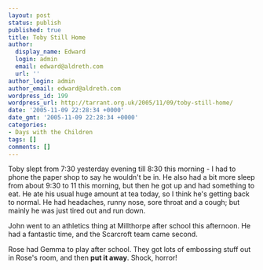 ```yaml
---
layout: post
status: publish
published: true
title: Toby Still Home
author:
  display_name: Edward
  login: admin
  email: edward@aldreth.com
  url: ''
author_login: admin
author_email: edward@aldreth.com
wordpress_id: 199
wordpress_url: http://tarrant.org.uk/2005/11/09/toby-still-home/
date: '2005-11-09 22:28:34 +0000'
date_gmt: '2005-11-09 22:28:34 +0000'
categories:
- Days with the Children
tags: []
comments: []
---
```


Toby slept from 7:30 yesterday evening till 8:30 this morning - I had to
phone the paper shop to say he wouldn\'t be in. He also had a bit more
sleep from about 9:30 to 11 this morning, but then he got up and had
something to eat. He ate his usual huge amount at tea today, so I think
he\'s getting back to normal. He had headaches, runny nose, sore throat
and a cough; but mainly he was just tired out and run down.

John went to an athletics thing at Millthorpe after school this
afternoon. He had a fantastic time, and the Scarcroft team came second.

Rose had Gemma to play after school. They got lots of embossing stuff
out in Rose\'s room, and then **put it away**. Shock, horror!

